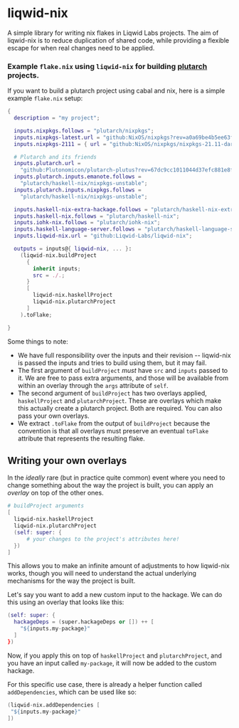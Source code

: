 # liqwid-nix

A simple library for writing nix flakes in Liqwid Labs projects. The aim of liqwid-nix is to reduce duplication of shared code, while providing a flexible escape for when real changes need to be applied.

### Example `flake.nix` using `liqwid-nix` for building [plutarch](https://github.com/Plutonomicon/plutarch-plutus) projects.

If you want to build a plutarch project using cabal and nix, here is a simple example `flake.nix` setup:

```nix
{
  description = "my project";

  inputs.nixpkgs.follows = "plutarch/nixpkgs";
  inputs.nixpkgs-latest.url = "github:NixOS/nixpkgs?rev=a0a69be4b5ee63f1b5e75887a406e9194012b492";
  inputs.nixpkgs-2111 = { url = "github:NixOS/nixpkgs/nixpkgs-21.11-darwin"; };

  # Plutarch and its friends
  inputs.plutarch.url =
    "github:Plutonomicon/plutarch-plutus?rev=67dc9cc1011044d37efc881e8f2ee491b7b8488a";
  inputs.plutarch.inputs.emanote.follows =
    "plutarch/haskell-nix/nixpkgs-unstable";
  inputs.plutarch.inputs.nixpkgs.follows =
    "plutarch/haskell-nix/nixpkgs-unstable";

  inputs.haskell-nix-extra-hackage.follows = "plutarch/haskell-nix-extra-hackage";
  inputs.haskell-nix.follows = "plutarch/haskell-nix";
  inputs.iohk-nix.follows = "plutarch/iohk-nix";
  inputs.haskell-language-server.follows = "plutarch/haskell-language-server";
  inputs.liqwid-nix.url = "github:Liqwid-Labs/liqwid-nix";

  outputs = inputs@{ liqwid-nix, ... }:
    (liqwid-nix.buildProject
      {
        inherit inputs;
        src = ./.;
      }
      [
        liqwid-nix.haskellProject
        liqwid-nix.plutarchProject
      ]
    ).toFlake;

}
```

Some things to note:
- We have full responsibility over the inputs and their revision -- liqwid-nix is passed the inputs and tries to build using them, but it may fail.
- The first argument of `buildProject` _must_ have `src` and `inputs` passed to it. We are free to pass extra arguments, and those will be available from within an overlay through the `args` attribute of `self`.
- The second argument of `buildProject` has two overlays applied, `haskellProject` and `plutarchProject`. These are overlays which make this actually create a plutarch project. Both are required. You can also pass your own overlays.
- We extract `.toFlake` from the output of `buildProject` because the convention is that all overlays must preserve an eventual `toFlake` attribute that represents the resulting flake. 

## Writing your own overlays

In the _ideally_ rare (but in practice quite common) event where you need to change something about the way the project is built, you can apply an _overlay_ on top of the other ones. 

```nix
# buildProject arguments
[
  liqwid-nix.haskellProject
  liqwid-nix.plutarchProject
  (self: super: {
      # your changes to the project's attributes here!
  })
]
```

This allows you to make an infinite amount of adjustments to how liqwid-nix works, though you will need to understand the actual underlying mechanisms for the way the project is built.

Let's say you want to add a new custom input to the hackage. We can do this using an overlay that looks like this:

```nix
(self: super: {
  hackageDeps = (super.hackageDeps or []) ++ [
    "${inputs.my-package}"
  ]
})
```

Now, if you apply this on top of `haskellProject` and `plutarchProject`, and you have an input called `my-package`, it will now be added to the custom hackage.

For this specific use case, there is already a helper function called `addDependencies`, which can be used like so:

```nix
(liqwid-nix.addDependencies [
 "${inputs.my-package}"
])
```
